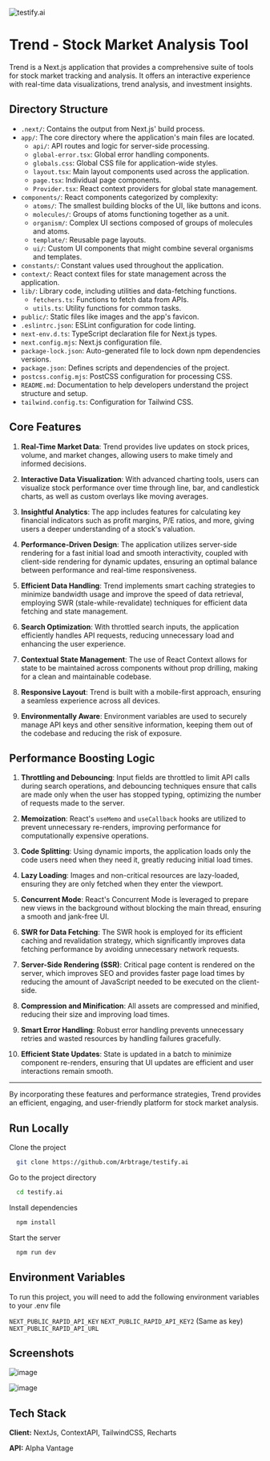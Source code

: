![testify.ai](https://socialify.git.ci/Arbtrage/testify.ai/image?description=1&language=1&name=1&owner=1&pattern=Charlie%20Brown&theme=Dark)

# Trend - Stock Market Analysis Tool

Trend is a Next.js application that provides a comprehensive suite of tools for stock market tracking and analysis. It offers an interactive experience with real-time data visualizations, trend analysis, and investment insights.

## Directory Structure

- `.next/`: Contains the output from Next.js' build process.
- `app/`: The core directory where the application's main files are located.
  - `api/`: API routes and logic for server-side processing.
  - `global-error.tsx`: Global error handling components.
  - `globals.css`: Global CSS file for application-wide styles.
  - `layout.tsx`: Main layout components used across the application.
  - `page.tsx`: Individual page components.
  - `Provider.tsx`: React context providers for global state management.
- `components/`: React components categorized by complexity:
  - `atoms/`: The smallest building blocks of the UI, like buttons and icons.
  - `molecules/`: Groups of atoms functioning together as a unit.
  - `organism/`: Complex UI sections composed of groups of molecules and atoms.
  - `template/`: Reusable page layouts.
  - `ui/`: Custom UI components that might combine several organisms and templates.
- `constants/`: Constant values used throughout the application.
- `context/`: React context files for state management across the application.
- `lib/`: Library code, including utilities and data-fetching functions.
  - `fetchers.ts`: Functions to fetch data from APIs.
  - `utils.ts`: Utility functions for common tasks.
- `public/`: Static files like images and the app's favicon.
- `.eslintrc.json`: ESLint configuration for code linting.
- `next-env.d.ts`: TypeScript declaration file for Next.js types.
- `next.config.mjs`: Next.js configuration file.
- `package-lock.json`: Auto-generated file to lock down npm dependencies versions.
- `package.json`: Defines scripts and dependencies of the project.
- `postcss.config.mjs`: PostCSS configuration for processing CSS.
- `README.md`: Documentation to help developers understand the project structure and setup.
- `tailwind.config.ts`: Configuration for Tailwind CSS.

## Core Features

1. **Real-Time Market Data**: Trend provides live updates on stock prices, volume, and market changes, allowing users to make timely and informed decisions.

2. **Interactive Data Visualization**: With advanced charting tools, users can visualize stock performance over time through line, bar, and candlestick charts, as well as custom overlays like moving averages.

3. **Insightful Analytics**: The app includes features for calculating key financial indicators such as profit margins, P/E ratios, and more, giving users a deeper understanding of a stock's valuation.

4. **Performance-Driven Design**: The application utilizes server-side rendering for a fast initial load and smooth interactivity, coupled with client-side rendering for dynamic updates, ensuring an optimal balance between performance and real-time responsiveness.

5. **Efficient Data Handling**: Trend implements smart caching strategies to minimize bandwidth usage and improve the speed of data retrieval, employing SWR (stale-while-revalidate) techniques for efficient data fetching and state management.

6. **Search Optimization**: With throttled search inputs, the application efficiently handles API requests, reducing unnecessary load and enhancing the user experience.

7. **Contextual State Management**: The use of React Context allows for state to be maintained across components without prop drilling, making for a clean and maintainable codebase.

8. **Responsive Layout**: Trend is built with a mobile-first approach, ensuring a seamless experience across all devices.

9. **Environmentally Aware**: Environment variables are used to securely manage API keys and other sensitive information, keeping them out of the codebase and reducing the risk of exposure.

## Performance Boosting Logic

1. **Throttling and Debouncing**: Input fields are throttled to limit API calls during search operations, and debouncing techniques ensure that calls are made only when the user has stopped typing, optimizing the number of requests made to the server.

2. **Memoization**: React's `useMemo` and `useCallback` hooks are utilized to prevent unnecessary re-renders, improving performance for computationally expensive operations.

3. **Code Splitting**: Using dynamic imports, the application loads only the code users need when they need it, greatly reducing initial load times.

4. **Lazy Loading**: Images and non-critical resources are lazy-loaded, ensuring they are only fetched when they enter the viewport.

5. **Concurrent Mode**: React's Concurrent Mode is leveraged to prepare new views in the background without blocking the main thread, ensuring a smooth and jank-free UI.

6. **SWR for Data Fetching**: The SWR hook is employed for its efficient caching and revalidation strategy, which significantly improves data fetching performance by avoiding unnecessary network requests.

7. **Server-Side Rendering (SSR)**: Critical page content is rendered on the server, which improves SEO and provides faster page load times by reducing the amount of JavaScript needed to be executed on the client-side.

8. **Compression and Minification**: All assets are compressed and minified, reducing their size and improving load times.

9. **Smart Error Handling**: Robust error handling prevents unnecessary retries and wasted resources by handling failures gracefully.

10. **Efficient State Updates**: State is updated in a batch to minimize component re-renders, ensuring that UI updates are efficient and user interactions remain smooth.

---

By incorporating these features and performance strategies, Trend provides an efficient, engaging, and user-friendly platform for stock market analysis.
## Run Locally

Clone the project

```bash
  git clone https://github.com/Arbtrage/testify.ai
```

Go to the project directory

```bash
  cd testify.ai
```

Install dependencies

```bash
  npm install
```

Start the server

```bash
  npm run dev
```


## Environment Variables

To run this project, you will need to add the following environment variables to your .env file

`NEXT_PUBLIC_RAPID_API_KEY`
`NEXT_PUBLIC_RAPID_API_KEY2` (Same as key)
`NEXT_PUBLIC_RAPID_API_URL`


## Screenshots

![image](https://github.com/Arbtrage/testify.ai/assets/100552235/4c03db3d-270d-45ee-b666-fbfb94ef7222)

![image](https://github.com/Arbtrage/testify.ai/assets/100552235/8f5fbd04-8560-45a6-8a57-759847d0a070)


## Tech Stack

**Client:** NextJs, ContextAPI, TailwindCSS, Recharts

**API:** Alpha Vantage 

